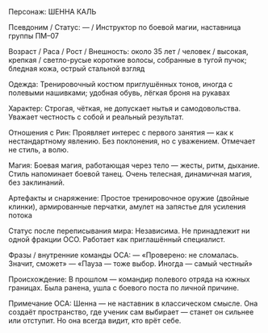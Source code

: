 Персонаж:️ ШЕННА КАЛЬ

Псевдоним / Статус: — / Инструктор по боевой магии, наставница группы ПМ–07

Возраст / Раса / Рост / Внешность: около 35 лет / человек / высокая, крепкая / светло-русые короткие волосы, собранные в тугой пучок; бледная кожа, острый стальной взгляд

Одежда: Тренировочный костюм приглушённых тонов, иногда с полевыми нашивками; удобная обувь, лёгкая броня на рукавах

Характер: Строгая, чёткая, не допускает нытья и самодовольства. Уважает честность с собой и реальный результат.

Отношения с Рин: Проявляет интерес с первого занятия — как к нестандартному явлению. Без поклонения, но с уважением. Отмечает не стиль, а волю.

Магия: Боевая магия, работающая через тело — жесты, ритм, дыхание. Стиль напоминает боевой танец. Очень телесная, динамичная магия, без заклинаний.

Артефакты и снаряжение: Простое тренировочное оружие (двойные клинки), армированные перчатки, амулет на запястье для усиления потока

Статус после переписывания мира: Независима. Не принадлежит ни одной фракции ОСО. Работает как приглашённый специалист.

Фразы / внутренние команды ОСА:
— «Проверено: не сломалась. Значит, сможет»
— «Пауза — тоже выбор. Иногда — самый честный»

Происхождение: В прошлом — командир полевого отряда на южных границах. Была ранена, ушла с боевого поста по личной причине.

Примечание ОСА: Шенна — не наставник в классическом смысле. Она создаёт пространство, где ученик сам выбирает — станет он сильнее или отступит. Но она всегда видит, кто врёт себе.